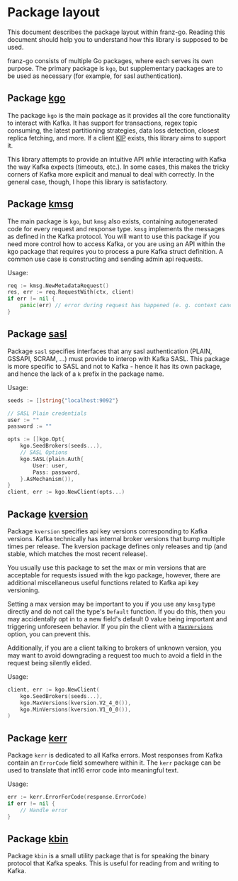 # Package layout

This document describes the package layout within franz-go. Reading this
document should help you to understand how this library is supposed to be used.

franz-go consists of multiple Go packages, where each serves its own purpose.
The primary package is `kgo`, but supplementary packages are to be used as
necessary (for example, for sasl authentication).

## Package [kgo](https://pkg.go.dev/github.com/tdx/franz-go/pkg/kgo)

The package `kgo` is the main package as it provides all the core functionality
to interact with Kafka.  It has support for transactions, regex topic
consuming, the latest partitioning strategies, data loss detection, closest
replica fetching, and more. If a client [KIP][1] exists, this library aims to
support it.

[1]: https://cwiki.apache.org/confluence/display/KAFKA/Kafka+Improvement+Proposals

This library attempts to provide an intuitive API _while_ interacting with
Kafka the way Kafka expects (timeouts, etc.). In some cases, this makes the
tricky corners of Kafka more explicit and manual to deal with correctly. In the
general case, though, I hope this library is satisfactory.

## Package [kmsg](https://pkg.go.dev/github.com/tdx/franz-go/pkg/kmsg)

The main package is `kgo`, but `kmsg` also exists, containing autogenerated code
for every request and response type. `kmsg` implements the messages as defined
in the Kafka protocol. You will want to use this package if you need more
control how to access Kafka, or you are using an API within the kgo package
that requires you to process a pure Kafka struct definition. A common use case
is constructing and sending admin api requests.

Usage:

```go
req := kmsg.NewMetadataRequest()
res, err := req.RequestWith(ctx, client)
if err != nil {
    panic(err) // error during request has happened (e. g. context cancelled)
}
```

## Package [sasl](https://pkg.go.dev/github.com/tdx/franz-go/pkg/sasl)

Package `sasl` specifies interfaces that any sasl authentication (PLAIN,
GSSAPI, SCRAM, ...) must provide to interop with Kafka SASL. This package is
more specific to SASL and not to Kafka - hence it has its own package, and
hence the lack of a `k` prefix in the package name.

Usage:

```go
seeds := []string{"localhost:9092"}

// SASL Plain credentials
user := ""
password := ""

opts := []kgo.Opt{
    kgo.SeedBrokers(seeds...),
    // SASL Options
    kgo.SASL(plain.Auth{
        User: user,
        Pass: password,
    }.AsMechanism()),
}
client, err := kgo.NewClient(opts...)
```

## Package [kversion](https://pkg.go.dev/github.com/tdx/franz-go/pkg/kversion)

Package `kversion` specifies api key versions corresponding to Kafka versions.
Kafka technically has internal broker versions that bump multiple times per
release. The kversion package defines only releases and tip (and stable, which
matches the most recent release).

You usually use this package to set the max or min versions that are acceptable
for requests issued with the kgo package, however, there are additional
miscellaneous useful functions related to Kafka api key versioning.

Setting a max version may be important to you if you use any `kmsg` type
directly and do not call the type's `Default` function. If you do this, then
you may accidentally opt in to a new field's default 0 value being important
and triggering unforeseen behavior. If you pin the client with a
[`MaxVersions`](https://pkg.go.dev/github.com/tdx/franz-go/pkg/kgo#MaxVersions)
option, you can prevent this.

Additionally, if you are a client talking to brokers of unknown version, you
may want to avoid downgrading a request too much to avoid a field in the
request being silently elided.

Usage:

```go
client, err := kgo.NewClient(
    kgo.SeedBrokers(seeds...),
    kgo.MaxVersions(kversion.V2_4_0()),
    kgo.MinVersions(kversion.V1_0_0()),
)
```

## Package [kerr](https://pkg.go.dev/github.com/tdx/franz-go/pkg/kerr)

Package `kerr` is dedicated to all Kafka errors. Most responses from Kafka
contain an `ErrorCode` field somewhere within it. The `kerr` package can be
used to translate that int16 error code into meaningful text.

Usage:

```go
err := kerr.ErrorForCode(response.ErrorCode)
if err != nil {
    // Handle error
}
```

## Package [kbin](https://pkg.go.dev/github.com/tdx/franz-go/pkg/kbin)

Package `kbin` is a small utility package that is for speaking the binary
protocol that Kafka speaks. This is useful for reading from and writing
to Kafka.
